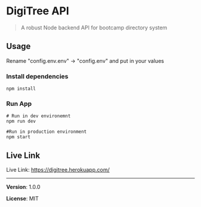 # DigiTree API

> A robust Node backend API for bootcamp directory system

## Usage

Rename "config.env.env" -> "config.env" and put in your values

### Install dependencies

```
npm install
```

### Run App

```
# Run in dev environemnt
npm run dev

#Run in production environment
npm start
```

## Live Link

Live Link: https://digitree.herokuapp.com/

---

**Version**: 1.0.0

**License**: MIT
